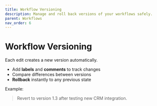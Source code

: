 ```yaml
---
title: Workflow Versioning
description: Manage and roll back versions of your workflows safely.
parent: Workflows
nav_order: 6
---
```


# Workflow Versioning

Each edit creates a new version automatically.

- Add **labels** and **comments** to track changes  
- Compare differences between versions  
- **Rollback** instantly to any previous state  

Example:
> Revert to version 1.3 after testing new CRM integration.